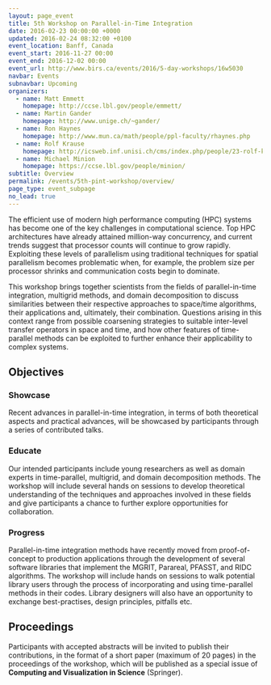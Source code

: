 ```yaml
---
layout: page_event
title: 5th Workshop on Parallel-in-Time Integration
date: 2016-02-23 00:00:00 +0000
updated: 2016-02-24 08:32:00 +0100
event_location: Banff, Canada
event_start: 2016-11-27 00:00
event_end: 2016-12-02 00:00
event_url: http://www.birs.ca/events/2016/5-day-workshops/16w5030
navbar: Events
subnavbar: Upcoming
organizers:
  - name: Matt Emmett
    homepage: http://ccse.lbl.gov/people/emmett/
  - name: Martin Gander
    homepage: http://www.unige.ch/~gander/
  - name: Ron Haynes
    homepage: http://www.mun.ca/math/people/ppl-faculty/rhaynes.php
  - name: Rolf Krause
    homepage: http://icsweb.inf.unisi.ch/cms/index.php/people/23-rolf-krause.html
  - name: Michael Minion
    homepage: https://ccse.lbl.gov/people/minion/
subtitle: Overview
permalink: /events/5th-pint-workshop/overview/
page_type: event_subpage
no_lead: true
---
```


The efficient use of modern high performance computing (HPC) systems
has become one of the key challenges in computational science.  Top
HPC architectures have already attained million-way concurrency, and
current trends suggest that processor counts will continue to grow
rapidly.  Exploiting these levels of parallelism using traditional
techniques for spatial parallelism becomes problematic when, for
example, the problem size per processor shrinks and communication
costs begin to dominate.

This workshop brings together scientists from the fields of
parallel-in-time integration, multigrid methods, and domain
decomposition to discuss similarities between their respective
approaches to space/time algorithms, their applications and,
ultimately, their combination.  Questions arising in this context
range from possible coarsening strategies to suitable inter-level
transfer operators in space and time, and how other features of
time-parallel methods can be exploited to further enhance their
applicability to complex systems.

## Objectives

### Showcase

Recent  advances in  parallel-in-time  integration, in  terms of  both
theoretical  aspects  and practical  advances,  will  be showcased  by
participants through a series of contributed talks.

### Educate

Our intended participants include young researchers as well as domain
experts in time-parallel, multigrid, and domain decomposition methods.
The workshop will include several hands on sessions to develop
theoretical understanding of the techniques and approaches involved in
these fields and give participants a chance to further explore
opportunities for collaboration.

### Progress

Parallel-in-time integration methods have recently moved from
proof-of-concept to production applications through the development of
several software libraries that implement the MGRIT, Parareal, PFASST,
and RIDC algorithms.  The workshop will include hands on sessions to
walk potential library users through the process of incorporating and
using time-parallel methods in their codes.  Library designers will
also have an opportunity to exchange best-practises, design
principles, pitfalls etc.

## Proceedings

Participants with accepted abstracts will be invited to publish their
contributions, in the format of a short paper (maximum of 20 pages) in
the proceedings of the workshop, which will be published as a special
issue of **Computing and Visualization in Science** (Springer).
